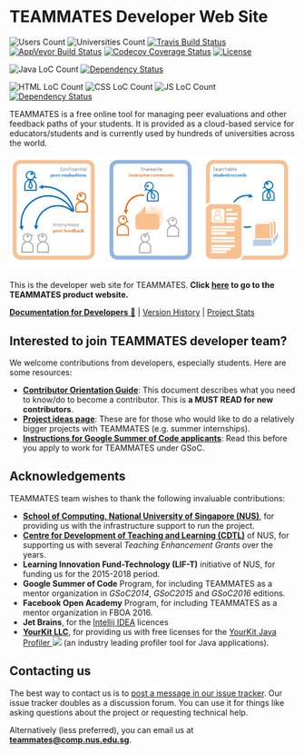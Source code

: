 # TEAMMATES Developer Web Site

![Users Count](https://img.shields.io/badge/users-140K%2B-brightgreen.svg)
![Universities Count](https://img.shields.io/badge/universities-1200%2B-green.svg)
[![Travis Build Status](https://travis-ci.org/TEAMMATES/teammates.svg?branch=master)](https://travis-ci.org/TEAMMATES/teammates)
[![AppVeyor Build Status](https://ci.appveyor.com/api/projects/status/dvr6t33lqg6hsmxw?svg=true)](https://ci.appveyor.com/project/damithc/teammates)
[![Codecov Coverage Status](https://codecov.io/gh/TEAMMATES/teammates/branch/master/graph/badge.svg)](https://codecov.io/gh/TEAMMATES/teammates)
[![License](https://img.shields.io/badge/license-GPLv2-blue.svg)](LICENSE)

![Java LoC Count](https://img.shields.io/badge/java-119%20KLoC-blue.svg)
[![Dependency Status](https://www.versioneye.com/user/projects/579103ca51500e0031886f12/badge.svg)](https://www.versioneye.com/user/projects/579103ca51500e0031886f12)

![HTML LoC Count](https://img.shields.io/badge/html-5%20KLoC-blue.svg)
![CSS LoC Count](https://img.shields.io/badge/css-2%20KLoC-blue.svg)
![JS LoC Count](https://img.shields.io/badge/js-20%20KLoC-blue.svg)
[![Dependency Status](https://www.versioneye.com/user/projects/579103d351500e0039e7b76a/badge.svg)](https://www.versioneye.com/user/projects/579103d351500e0039e7b76a)

TEAMMATES is a free online tool for managing peer evaluations and other feedback paths of your students.
It is provided as a cloud-based service for educators/students and is currently used by hundreds of universities across the world.

<img src="src/main/webapp/images/overview.png" width="600">

This is the developer web site for TEAMMATES. **Click [here](http://teammatesv4.appspot.com/) to go to the TEAMMATES product website.**

[**Documentation for Developers** :book:](docs/README.md) |
[Version History](https://github.com/TEAMMATES/teammates/milestones?direction=desc&sort=due_date&state=closed) |
[Project Stats](https://www.openhub.net/p/teammatesonline)

## Interested to join TEAMMATES developer team?

We welcome contributions from developers, especially students. Here are some resources:
* [**Contributor Orientation Guide**](docs/orientation-guide.md): This document describes what you need to know/do to become a contributor. This is **a MUST READ for new contributors**.
* [**Project ideas page**](https://docs.google.com/document/d/1fAvYvQr0E93OsZgyneaXGX0jaMA-zptTIxqLn83xwN0/pub?embedded=true): These are for those who would like to do a relatively bigger projects with TEAMMATES (e.g. summer internships).
* [**Instructions for Google Summer of Code applicants**](https://docs.google.com/document/d/1Iu63WRIw8uz8liEW089IQHDQTRbh-QoOLMyfTPXNOa0/pub?embedded=true): Read this before you apply to work for TEAMMATES under GSoC.

## Acknowledgements

TEAMMATES team wishes to thank the following invaluable contributions:
* [**School of Computing, National University of Singapore (NUS)**](http://www.comp.nus.edu.sg), for providing us with the infrastructure support to run the project.
* [**Centre for Development of Teaching and Learning (CDTL)**](http://www.cdtl.nus.edu.sg/) of NUS, for supporting us with several *Teaching Enhancement Grants* over the years.
* **Learning Innovation Fund-Technology (LIF-T)** initiative of NUS, for funding us for the 2015-2018 period.
* **Google Summer of Code** Program, for including TEAMMATES as a mentor organization in *GSoC2014*, *GSoC2015* and *GSoC2016* editions.
* **Facebook Open Academy** Program, for including TEAMMATES as a mentor organization in FBOA 2016.
* **Jet Brains**, for the [Intellij IDEA](https://www.jetbrains.com/idea/) licences
* [**YourKit LLC**](ttps://www.yourkit.com), for providing us with free licenses for the [YourKit Java Profiler <img src="https://www.yourkit.com/images/yklogo.png" width="70">](https://www.yourkit.com/java/profiler/index.jsp) (an industry leading profiler tool for Java applications).

## Contacting us

The best way to contact us is to [post a message in our issue tracker](https://github.com/TEAMMATES/teammates/issues/new). Our issue tracker doubles as a discussion forum. You can use it for things like asking questions about the project or requesting technical help.

Alternatively (less preferred), you can email us at **teammates@comp.nus.edu.sg**.
